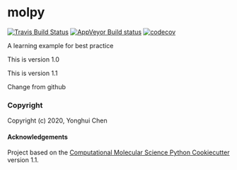 molpy
==============================
[//]: # (Badges)
[![Travis Build Status](https://travis-ci.com/yonghui-cc/molpy.svg?branch=master)](https://travis-ci.com/yonghui-cc/molpy.svg?branch=master)
[![AppVeyor Build status](https://ci.appveyor.com/api/projects/status/yonghui-cc/branch/master?svg=true)](https://ci.appveyor.com/project/yonghui-cc/molpy/branch/master)
[![codecov](https://codecov.io/gh/yonghui-cc/molpy/branch/master/graph/badge.svg)](https://codecov.io/gh/yonghui-cc/molpy/branch/master)


A learning example for best practice

This is version 1.0

This is version 1.1

Change from github

### Copyright

Copyright (c) 2020, Yonghui Chen


#### Acknowledgements
 
Project based on the 
[Computational Molecular Science Python Cookiecutter](https://github.com/molssi/cookiecutter-cms) version 1.1.
